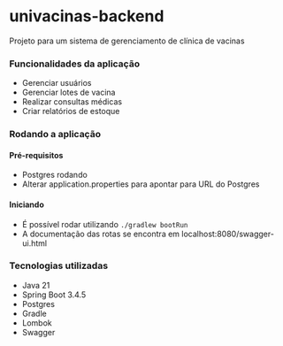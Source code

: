 # univacinas-backend
Projeto para um sistema de gerenciamento de clínica de vacinas

### Funcionalidades da aplicação

- Gerenciar usuários
- Gerenciar lotes de vacina
- Realizar consultas médicas
- Criar relatórios de estoque

### Rodando a aplicação

#### Pré-requisitos

- Postgres rodando
- Alterar application.properties para apontar para URL do Postgres

#### Iniciando

- É possível rodar utilizando `./gradlew bootRun`
- A documentação das rotas se encontra em localhost:8080/swagger-ui.html

### Tecnologias utilizadas

- Java 21
- Spring Boot 3.4.5
- Postgres
- Gradle
- Lombok
- Swagger